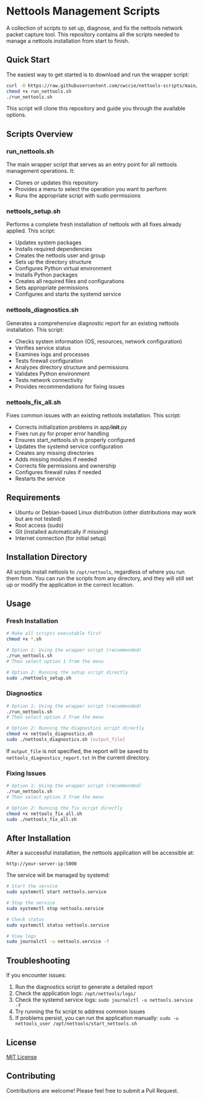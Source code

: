 # Nettools Management Scripts

A collection of scripts to set up, diagnose, and fix the nettools network packet capture tool. This repository contains all the scripts needed to manage a nettools installation from start to finish.

## Quick Start

The easiest way to get started is to download and run the wrapper script:

```bash
curl -O https://raw.githubusercontent.com/cwccie/nettools-scripts/main/run_nettools.sh
chmod +x run_nettools.sh
./run_nettools.sh
```

This script will clone this repository and guide you through the available options.

## Scripts Overview

### run_nettools.sh

The main wrapper script that serves as an entry point for all nettools management operations. It:
- Clones or updates this repository
- Provides a menu to select the operation you want to perform
- Runs the appropriate script with sudo permissions

### nettools_setup.sh

Performs a complete fresh installation of nettools with all fixes already applied. This script:
- Updates system packages
- Installs required dependencies
- Creates the nettools user and group
- Sets up the directory structure
- Configures Python virtual environment
- Installs Python packages
- Creates all required files and configurations
- Sets appropriate permissions
- Configures and starts the systemd service

### nettools_diagnostics.sh

Generates a comprehensive diagnostic report for an existing nettools installation. This script:
- Checks system information (OS, resources, network configuration)
- Verifies service status
- Examines logs and processes
- Tests firewall configuration
- Analyzes directory structure and permissions
- Validates Python environment
- Tests network connectivity
- Provides recommendations for fixing issues

### nettools_fix_all.sh

Fixes common issues with an existing nettools installation. This script:
- Corrects initialization problems in app/__init__.py
- Fixes run.py for proper error handling
- Ensures start_nettools.sh is properly configured
- Updates the systemd service configuration
- Creates any missing directories
- Adds missing modules if needed
- Corrects file permissions and ownership
- Configures firewall rules if needed
- Restarts the service

## Requirements

- Ubuntu or Debian-based Linux distribution (other distributions may work but are not tested)
- Root access (sudo)
- Git (installed automatically if missing)
- Internet connection (for initial setup)

## Installation Directory

All scripts install nettools to `/opt/nettools`, regardless of where you run them from. You can run the scripts from any directory, and they will still set up or modify the application in the correct location.

## Usage

### Fresh Installation

```bash
# Make all scripts executable first
chmod +x *.sh

# Option 1: Using the wrapper script (recommended)
./run_nettools.sh
# Then select option 1 from the menu

# Option 2: Running the setup script directly
sudo ./nettools_setup.sh
```

### Diagnostics

```bash
# Option 1: Using the wrapper script (recommended)
./run_nettools.sh
# Then select option 2 from the menu

# Option 2: Running the diagnostics script directly
chmod +x nettools_diagnostics.sh
sudo ./nettools_diagnostics.sh [output_file]
```

If `output_file` is not specified, the report will be saved to `nettools_diagnostics_report.txt` in the current directory.

### Fixing Issues

```bash
# Option 1: Using the wrapper script (recommended)
./run_nettools.sh
# Then select option 3 from the menu

# Option 2: Running the fix script directly
chmod +x nettools_fix_all.sh
sudo ./nettools_fix_all.sh
```

## After Installation

After a successful installation, the nettools application will be accessible at:

```
http://your-server-ip:5000
```

The service will be managed by systemd:

```bash
# Start the service
sudo systemctl start nettools.service

# Stop the service
sudo systemctl stop nettools.service

# Check status
sudo systemctl status nettools.service

# View logs
sudo journalctl -u nettools.service -f
```

## Troubleshooting

If you encounter issues:

1. Run the diagnostics script to generate a detailed report
2. Check the application logs: `/opt/nettools/logs/`
3. Check the systemd service logs: `sudo journalctl -u nettools.service -f`
4. Try running the fix script to address common issues
5. If problems persist, you can run the application manually: `sudo -u nettools_user /opt/nettools/start_nettools.sh`

## License

[MIT License](LICENSE)

## Contributing

Contributions are welcome! Please feel free to submit a Pull Request.